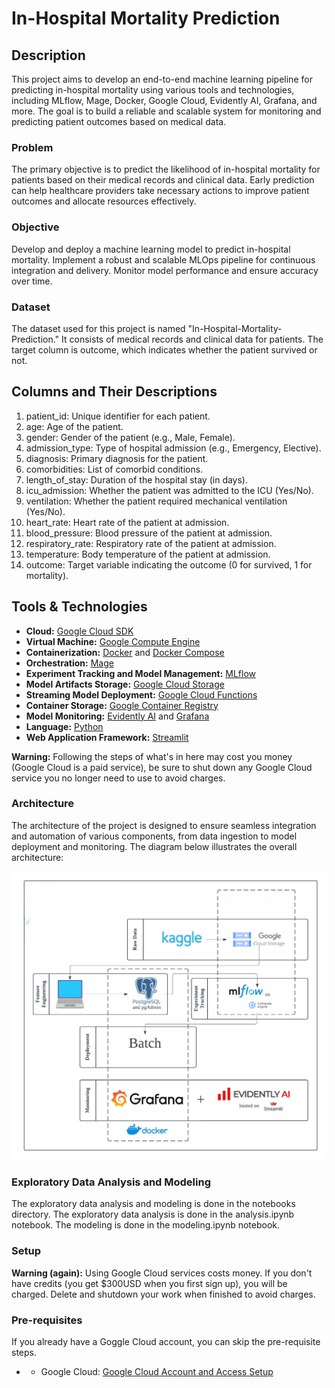 # In-Hospital Mortality Prediction

## Description
This project aims to develop an end-to-end machine learning pipeline for predicting in-hospital mortality using various tools and technologies, including MLflow, Mage, Docker, Google Cloud, Evidently AI, Grafana, and more. The goal is to build a reliable and scalable system for monitoring and predicting patient outcomes based on medical data.

### Problem
The primary objective is to predict the likelihood of in-hospital mortality for patients based on their medical records and clinical data. Early prediction can help healthcare providers take necessary actions to improve patient outcomes and allocate resources effectively.

### Objective
Develop and deploy a machine learning model to predict in-hospital mortality.
Implement a robust and scalable MLOps pipeline for continuous integration and delivery.
Monitor model performance and ensure accuracy over time.

### Dataset
The dataset used for this project is named "In-Hospital-Mortality-Prediction." It consists of medical records and clinical data for patients. The target column is outcome, which indicates whether the patient survived or not.

## Columns and Their Descriptions
1. patient_id: Unique identifier for each patient.
2. age: Age of the patient.
3. gender: Gender of the patient (e.g., Male, Female).
4. admission_type: Type of hospital admission (e.g., Emergency, Elective).
5. diagnosis: Primary diagnosis for the patient.
6. comorbidities: List of comorbid conditions.
7. length_of_stay: Duration of the hospital stay (in days).
8. icu_admission: Whether the patient was admitted to the ICU (Yes/No).
9. ventilation: Whether the patient required mechanical ventilation (Yes/No).
10. heart_rate: Heart rate of the patient at admission.
11. blood_pressure: Blood pressure of the patient at admission.
12. respiratory_rate: Respiratory rate of the patient at admission.
13. temperature: Body temperature of the patient at admission.
14. outcome: Target variable indicating the outcome (0 for survived, 1 for mortality).

## Tools & Technologies
- **Cloud:** [Google Cloud SDK](https://cloud.google.com/sdk)
- **Virtual Machine:** [Google Compute Engine](https://cloud.google.com/compute)
- **Containerization:** [Docker](https://www.docker.com/) and [Docker Compose](https://docs.docker.com/compose/)
- **Orchestration:** [Mage](https://mage.ai/)
- **Experiment Tracking and Model Management:** [MLflow](https://mlflow.org/)
- **Model Artifacts Storage:** [Google Cloud Storage](https://cloud.google.com/storage)
- **Streaming Model Deployment:** [Google Cloud Functions](https://cloud.google.com/functions)
- **Container Storage:** [Google Container Registry](https://cloud.google.com/container-registry)
- **Model Monitoring:** [Evidently AI](https://evidently.ai/) and [Grafana](https://grafana.com/)
- **Language:** [Python](https://www.python.org/)
- **Web Application Framework:** [Streamlit](https://streamlit.io/)

**Warning:** Following the steps of what's in here may cost you money (Google Cloud is a paid service), be sure to shut down any Google Cloud service you no longer need to use to avoid charges.

### Architecture
The architecture of the project is designed to ensure seamless integration and automation of various components, from data ingestion to model deployment and monitoring. The diagram below illustrates the overall architecture:

![architecture](images/architecture.png)


### Exploratory Data Analysis and Modeling
The exploratory data analysis and modeling is done in the notebooks directory. The exploratory data analysis is done in the analysis.ipynb notebook. The modeling is done in the modeling.ipynb notebook.

### Setup
**Warning (again):** Using Google Cloud services costs money. If you don't have credits (you get $300USD when you first sign up), you will be charged. Delete and shutdown your work when finished to avoid charges.

### Pre-requisites
If you already have a Goggle Cloud account, you can skip the pre-requisite steps.
- - Google Cloud: [Google Cloud Account and Access Setup](setup/1_google_cloud.md)